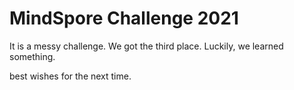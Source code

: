 # MindSpore Challenge 2021

It is a messy challenge. We got the third place. Luckily, we learned something. 

best wishes for the next time.
